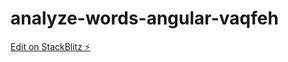 # analyze-words-angular-vaqfeh

[Edit on StackBlitz ⚡️](https://stackblitz.com/edit/analyze-words-angular-vaqfeh)